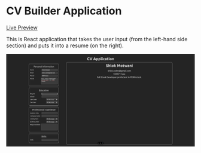 # CV Builder Application

[Live Preview](https://cv-application-amber-five.vercel.app/)

This is React application that takes the user input (from the left-hand side section) and puts it into a resume (on the right).

<img src="./public/cv-screenshot.png" />